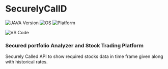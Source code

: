 # SecurelyCallD


![JAVA Version](https://img.shields.io/badge/java-8-ornge?style=for-the-badge&logo=java)
![OS](https://img.shields.io/badge/OS-GNU%2FLinux-red?style=for-the-badge&logo=linux)
![Platform](https://img.shields.io/badge/androidstudio-4.1+-green?style=for-the-badge&logo=androidstudio)

![VS Code](https://img.shields.io/badge/visualstudio-1.7+-blue?style=for-the-badge&logo=vscode)

### Secured portfolio Analyzer and Stock Trading Platform

Securely Called API to show required stocks data in time frame given along with historical rates.
